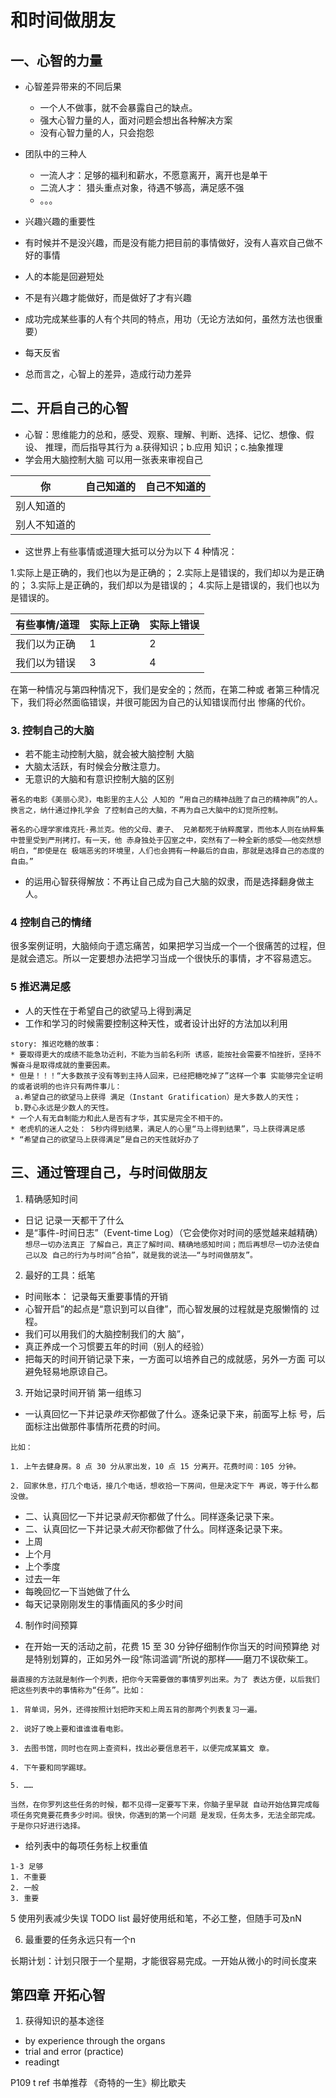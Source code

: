 # 和时间做朋友

## 一、心智的力量
  * 心智差异带来的不同后果
    * 一个人不做事，就不会暴露自己的缺点。
    * 强大心智力量的人，面对问题会想出各种解决方案
    * 没有心智力量的人，只会抱怨
    
  * 团队中的三种人
    * 一流人才：足够的福利和薪水，不愿意离开，离开也是单干
    * 二流人才： 猎头重点对象，待遇不够高，满足感不强
    * 。。。
   
  * 兴趣兴趣的重要性
   * 有时候并不是没兴趣，而是没有能力把目前的事情做好，没有人喜欢自己做不好的事情
   * 人的本能是回避短处
   * 不是有兴趣才能做好，而是做好了才有兴趣
   * 成功完成某些事的人有个共同的特点，用功（无论方法如何，虽然方法也很重要）
   * 每天反省
   * 总而言之，心智上的差异，造成行动力差异
   
   
## 二、开启自己的心智
* 心智：思维能力的总和，感受、观察、理解、判断、选择、记忆、想像、假设、 推理，而后指导其行为
 a.获得知识；b.应用 知识；c.抽象推理
* 学会用大脑控制大脑
可以用一张表来审视自己

 你           |自己知道的    | 自己不知道的   |
-------------|-------------|-------------|
别人知道的 | | |
别人不知道的| | |

* 这世界上有些事情或道理大抵可以分为以下 4 种情况：

1.实际上是正确的，我们也以为是正确的；
2.实际上是错误的，我们却以为是正确的；
3.实际上是正确的，我们却以为是错误的；
4.实际上是错误的，我们也以为是错误的。

有些事情/道理 | 实际上正确 | 实际上错误|
-------------|-------------|-------------|
我们以为正确 | 1| 2 |
我们以为错误| 3| 4|


在第一种情况与第四种情况下，我们是安全的；然而，在第二种或 者第三种情况下，我们将必然面临错误，并很可能因为自己的认知错误而付出 惨痛的代价。

### 3. 控制自己的大脑
* 若不能主动控制大脑，就会被大脑控制
大脑
* 大脑太活跃，有时候会分散注意力。 
* 无意识的大脑和有意识控制大脑的区别
```
著名的电影《美丽心灵》，电影里的主人公 人知的 “用自己的精神战胜了自己的精神病”的人。换言之，纳什通过挣扎学会 了控制自己的大脑，不再为自己大脑中的幻觉所控制。

著名的心理学家维克托·弗兰克。他的父母、妻子、 兄弟都死于纳粹魔掌，而他本人则在纳粹集中营里受到严刑拷打。有一天，他 赤身独处于囚室之中，突然有了一种全新的感受——他突然想明白，“即使是在 极端恶劣的环境里，人们也会拥有一种最后的自由，那就是选择自己的态度的 自由。”
```
* 的运用心智获得解放：不再让自己成为自己大脑的奴隶，而是选择翻身做主人。

### 4 控制自己的情绪
很多案例证明，大脑倾向于遗忘痛苦，如果把学习当成一个一个很痛苦的过程，但是就会遗忘。所以一定要想办法把学习当成一个很快乐的事情，才不容易遗忘。

### 5 推迟满足感
* 人的天性在于希望自己的欲望马上得到满足
* 工作和学习的时候需要控制这种天性，或者设计出好的方法加以利用

```
story: 推迟吃糖的故事：
* 要取得更大的成绩不能急功近利，不能为当前名利所 诱惑，能按社会需要不怕挫折，坚持不懈奋斗是取得成就的重要因素。
* 但是！！！“大多数孩子没有等到主持人回来，已经把糖吃掉了”这样一个事 实能够完全证明的或者说明的也许只有两件事儿：
 a.希望自己的欲望马上获得 满足（Instant Gratification）是大多数人的天性；
 b.野心永远是少数人的天性。
* 一个人有无自制能力和此人是否有才华，其实是完全不相干的。
* 老虎机的迷人之处： 5秒内得到结果，满足人的心里“马上得到结果”，马上获得满足感
* “希望自己的欲望马上获得满足”是自己的天性就好办了
```

## 三、通过管理自己，与时间做朋友
1. 精确感知时间
* 日记 记录一天都干了什么
 * 是“事件-时间日志”（Event-time Log）（它会使你对时间的感觉越来越精确）
 ```想尽一切办法真正 了解自己，真正了解时间、精确地感知时间；而后再想尽一切办法使自己以及 自己的行为与时间“合拍”，就是我的说法——“与时间做朋友”。```
 
2. 最好的工具：纸笔
* 时间账本： 记录每天重要事情的开销
* 心智开启”的起点是“意识到可以自律”，而心智发展的过程就是克服懒惰的 过程。
* 我们可以用我们的大脑控制我们的大 脑”，
* 真正养成一个习惯要五年的时间（别人的经验）
* 把每天的时间开销记录下来，一方面可以培养自己的成就感，另外一方面 可以避免轻易地原谅自己。

3. 开始记录时间开销
第一组练习
* 一认真回忆一下并记录*昨天*你都做了什么。逐条记录下来，前面写上标 号，后面标注出做那件事情所花费的时间。
```
比如：

1. 上午去健身房。8 点 30 分从家出发，10 点 15 分离开。花费时间：105 分钟。

2. 回家休息，打几个电话，接几个电话，想收拾一下房间，但是决定下午 再说，等于什么都没做。
```

* 二、认真回忆一下并记录*前天*你都做了什么。同样逐条记录下来。
* 二、认真回忆一下并记录*大前天*你都做了什么。同样逐条记录下来。
 * 上周
 * 上个月
 * 上个季度
 * 过去一年
* 每晚回忆一下当她做了什么
* 每天记录刚刚发生的事情画风的多少时间

4. 制作时间预算
* 在开始一天的活动之前，花费 15 至 30 分钟仔细制作你当天的时间预算绝 对是特别划算的，正如另外一段“陈词滥调”所说的那样——磨刀不误砍柴工。
```
最直接的方法就是制作一个列表，把你今天需要做的事情罗列出来。为了 表达方便，以后我们把这些列表中的事情称为“任务”。比如：

1. 背单词，另外，还得按照计划把昨天和上周五背的那两个列表复习一遍。

2. 说好了晚上要和谁谁谁看电影。

3. 去图书馆，同时也在网上查资料，找出必要信息若干，以便完成某篇文 章。

4. 下午要和同学踢球。

5. ……

当然，在你罗列这些任务的时候，都不见得一定要写下来，你脑子里早就 自动开始估算完成每项任务究竟要花费多少时间。很快，你遇到的第一个问题 是发现，任务太多，无法全部完成。于是你只好进行选择。
```
* 给列表中的每项任务标上权重值
```
1-3 足够
1. 不重要
2. 一般
3. 重要
```

5 使用列表减少失误
TODO list
最好使用纸和笔，不必工整，但随手可及nN

6. 最重要的任务永远只有一个n

长期计划：计划只限于一个星期，才能很容易完成。一开始从微小的时间长度来


## 第四章 开拓心智
1. 获得知识的基本途径
 * by experience through the organs
 * trial and error (practice)
 * readingt
 
P109
t
ref 书单推荐
《奇特的一生》柳比歇夫
